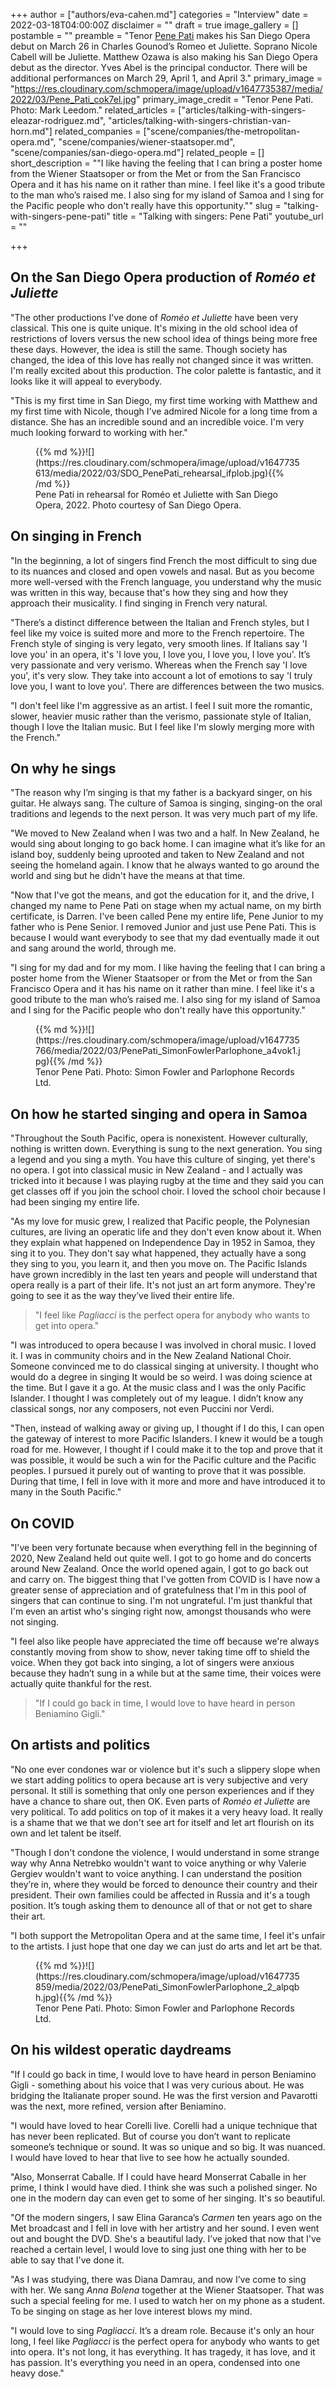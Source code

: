 +++
author = ["authors/eva-cahen.md"]
categories = "Interview"
date = 2022-03-18T04:00:00Z
disclaimer = ""
draft = true
image_gallery = []
postamble = ""
preamble = "Tenor [Pene Pati](/scene/people/pene-pati/) makes his San Diego Opera debut on March 26 in Charles Gounod’s Romeo et Juliette. Soprano Nicole Cabell will be Juliette. Matthew Ozawa is also making his San Diego Opera debut as the director. Yves Abel is the principal conductor. There will be additional performances on March 29, April 1, and April 3."
primary_image = "https://res.cloudinary.com/schmopera/image/upload/v1647735387/media/2022/03/Pene_Pati_cok7el.jpg"
primary_image_credit = "Tenor Pene Pati. Photo: Mark Leedom."
related_articles = ["articles/talking-with-singers-eleazar-rodriguez.md", "articles/talking-with-singers-christian-van-horn.md"]
related_companies = ["scene/companies/the-metropolitan-opera.md", "scene/companies/wiener-staatsoper.md", "scene/companies/san-diego-opera.md"]
related_people = []
short_description = "\"I like having the feeling that I can bring a poster home from the Wiener Staatsoper or from the Met or from the San Francisco Opera and it has his name on it rather than mine. I feel like it's a good tribute to the man who’s raised me. I also sing for my island of Samoa and I sing for the Pacific people who don't really have this opportunity.\""
slug = "talking-with-singers-pene-pati"
title = "Talking with singers: Pene Pati"
youtube_url = ""

+++
## On the San Diego Opera production of _Roméo et Juliette_

"The other productions I've done of _Roméo et Juliette_ have been very classical. This one is quite unique. It's mixing in the old school idea of restrictions of lovers versus the new school idea of things being more free these days. However, the idea is still the same. Though society has changed, the idea of this love has really not changed since it was written. I'm really excited about this production. The color palette is fantastic, and it looks like it will appeal to everybody.

"This is my first time in San Diego, my first time working with Matthew and my first time with Nicole, though I've admired Nicole for a long time from a distance. She has an incredible sound and an incredible voice. I'm very much looking forward to working with her."

<figure data-type="image">{{% md %}}![](https://res.cloudinary.com/schmopera/image/upload/v1647735613/media/2022/03/SDO_PenePati_rehearsal_ifplob.jpg){{% /md %}}

<figcaption>Pene Pati in rehearsal for Roméo et Juliette with San Diego Opera, 2022. Photo courtesy of San Diego Opera.</figcaption>  
</figure>

## On singing in French

"In the beginning, a lot of singers find French the most difficult to sing due to its nuances and closed and open vowels and nasal. But as you become more well-versed with the French language, you understand why the music was written in this way, because that's how they sing and how they approach their musicality. I find singing in French very natural. 

"There’s a distinct difference between the Italian and French styles, but I feel like my voice is suited more and more to the French repertoire. The French style of singing is very legato, very smooth lines. If Italians say 'I love you' in an opera, it's 'I love you, I love you, I love you, I love you'. It’s very passionate and very verismo. Whereas when the French say 'I love you', it's very slow. They take into account a lot of emotions to say 'I truly love you, I want to love you'. There are differences between the two musics. 

"I don't feel like I'm aggressive as an artist. I feel I suit more the romantic, slower, heavier music rather than the verismo, passionate style of Italian, though I love the Italian music. But I feel like I'm slowly merging more with the French."

## On why he sings

"The reason why I’m singing is that my father is a backyard singer, on his guitar. He always sang. The culture of Samoa is singing, singing-on the oral traditions and legends to the next person. It was very much part of my life. 

"We moved to New Zealand when I was two and a half. In New Zealand, he would sing about longing to go back home. I can imagine what it’s like for an island boy, suddenly being uprooted and taken to New Zealand and not seeing the homeland again. I know that he always wanted to go around the world and sing but he didn't have the means at that time. 

"Now that I've got the means, and got the education for it, and the drive, I changed my name to Pene Pati on stage when my actual name, on my birth certificate, is Darren. I've been called Pene my entire life, Pene Junior to my father who is Pene Senior. I removed Junior and just use Pene Pati. This is because I would want everybody to see that my dad eventually made it out and sang around the world, through me.

"I sing for my dad and for my mom. I like having the feeling that I can bring a poster home from the Wiener Staatsoper or from the Met or from the San Francisco Opera and it has his name on it rather than mine. I feel like it's a good tribute to the man who’s raised me. I also sing for my island of Samoa and I sing for the Pacific people who don't really have this opportunity."

<figure data-type="image">{{% md %}}![](https://res.cloudinary.com/schmopera/image/upload/v1647735766/media/2022/03/PenePati_SimonFowlerParlophone_a4vok1.jpg){{% /md %}}

<figcaption>Tenor Pene Pati. Photo: Simon Fowler and Parlophone Records Ltd.</figcaption>  
</figure>

## On how he started singing and opera in Samoa

"Throughout the South Pacific, opera is nonexistent. However culturally, nothing is written down. Everything is sung to the next generation. You sing a legend and you sing a myth. You have this culture of singing, yet there's no opera. I got into classical music in New Zealand - and I actually was tricked into it because I was playing rugby at the time and they said you can get classes off if you join the school choir. I loved the school choir because I had been singing my entire life. 

"As my love for music grew, I realized that Pacific people, the Polynesian cultures, are living an operatic life and they don't even know about it. When they explain what happened on Independence Day in 1952 in Samoa, they sing it to you. They don't say what happened, they actually have a song they sing to you, you learn it, and then you move on. The Pacific Islands have grown incredibly in the last ten years and people will understand that opera really is a part of their life. It's not just an art form anymore. They're going to see it as the way they’ve lived their entire life.

> "I feel like _Pagliacci_ is the perfect opera for anybody who wants to get into opera."

"I was introduced to opera because I was involved in choral music. I loved it. I was in community choirs and in the New Zealand National Choir. Someone convinced me to do classical singing at university. I thought who would do a degree in singing It would be so weird. I was doing science at the time. But I gave it a go. At the music class and I was the only Pacific Islander. I thought I was completely out of my league. I didn’t know any classical songs, nor any composers, not even Puccini nor Verdi. 

"Then, instead of walking away or giving up, I thought if I do this, I can open the gateway of interest to more Pacific Islanders. I knew it would be a tough road for me. However, I thought if I could make it to the top and prove that it was possible, it would be such a win for the Pacific culture and the Pacific peoples. I pursued it purely out of wanting to prove that it was possible. During that time, I fell in love with it more and more and have introduced it to many in the South Pacific."

## On COVID

"I've been very fortunate because when everything fell in the beginning of 2020, New Zealand held out quite well. I got to go home and do concerts around New Zealand. Once the world opened again, I got to go back out and carry on. The biggest thing that I've gotten from COVID is I have now a greater sense of appreciation and of gratefulness that I'm in this pool of singers that can continue to sing. I'm not ungrateful. I'm just thankful that I'm even an artist who's singing right now, amongst thousands who were not singing. 

"I feel also like people have appreciated the time off because we're always constantly moving from show to show, never taking time off to shield the voice. When they got back into singing, a lot of singers were anxious because they hadn’t sung in a while but at the same time, their voices were actually quite thankful for the rest.

> "If I could go back in time, I would love to have heard in person Beniamino Gigli."

## On artists and politics

"No one ever condones war or violence but it's such a slippery slope when we start adding politics to opera because art is very subjective and very personal. It still is something that only one person experiences and if they have a chance to share out, then OK. Even parts of _Roméo et Juliette_ are very political. To add politics on top of it makes it a very heavy load.  It really is a shame that we that we don't see art for itself and let art flourish on its own and let talent be itself. 

"Though I don't condone the violence, I would understand in some strange way why Anna Netrebko wouldn't want to voice anything or why Valerie Gergiev wouldn't want to voice anything. I can understand the position they’re in, where they would be forced to denounce their country and their president. Their own families could be affected in Russia and it's a tough position. It’s tough asking them to denounce all of that or not get to share their art. 

"I both support the Metropolitan Opera and at the same time, I feel it's unfair to the artists.  I just hope that one day we can just do arts and let art be that.

<figure data-type="image">{{% md %}}![](https://res.cloudinary.com/schmopera/image/upload/v1647735859/media/2022/03/PenePati_SimonFowlerParlophone_2_alpqbh.jpg){{% /md %}}

<figcaption>Tenor Pene Pati. Photo: Simon Fowler and Parlophone Records Ltd.</figcaption>  
</figure>

## On his wildest operatic daydreams

"If I could go back in time, I would love to have heard in person Beniamino Gigli - something about his voice that I was very curious about. He was bridging the Italianate proper sound.  He was the first version and Pavarotti was the next, more refined, version after Beniamino.

"I would have loved to hear Corelli live. Corelli had a unique technique that has never been replicated. But of course you don’t want to replicate someone’s technique or sound. It was so unique and so big. It was nuanced. I would have loved to hear that live to see how he actually sounded.

"Also, Monserrat Caballe.  If I could have heard Monserrat Caballe in her prime, I think I would have died. I think she was such a polished singer. No one in the modern day can even get to some of her singing. It's so beautiful.

"Of the modern singers, I saw Elina Garanca’s _Carmen_ ten years ago on the Met broadcast and I fell in love with her artistry and her sound. I even went out and bought the DVD. She's a beautiful lady. I’ve joked that now that I've reached a certain level, I would love to sing just one thing with her to be able to say that I've done it.

"As I was studying, there was Diana Damrau, and now I’ve come to sing with her. We sang _Anna Bolena_ together at the Wiener Staatsoper. That was such a special feeling for me. I used to watch her on my phone as a student. To be singing on stage as her love interest blows my mind.

"I would love to sing _Pagliacci_. It’s a dream role. Because it's only an hour long, I feel like _Pagliacci_ is the perfect opera for anybody who wants to get into opera. It's not long, it has everything. It has tragedy, it has love, and it has passion. It's everything you need in an opera, condensed into one heavy dose."